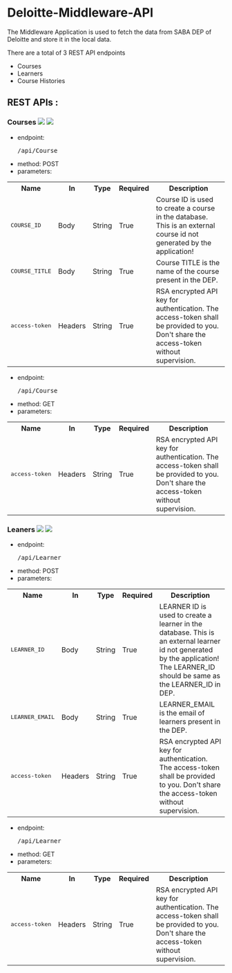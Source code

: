 # Deloitte-Middleware-API

The Middleware Application is used to fetch the data from SABA DEP of Deloitte and store it in the local data.

There are a total of 3 REST API endpoints
- Courses
- Learners
- Course Histories

## REST APIs :

<!-- Course API -->
### Courses <img src="https://img.shields.io/static/v1?label=&message=GET&color=green"> <img src="https://img.shields.io/static/v1?label=&message=POST&color=yellow">
- endpoint: <pre>/api/Course</pre>
- method: POST
- parameters:
<table>
  <tr>
  <th>Name</th>
  <th>In</th>
  <th>Type</th>
  <th>Required</th>
  <th>Description</th>
  </tr>

  <tr>
  <td><pre>COURSE_ID</pre></td>
  <td>Body</td>
  <td>String</td>
  <td>True</td>
  <td>Course ID is used to create a course in the database. This is an external course id not generated by the application!</td>
  </tr>

  <tr>
  <td><pre>COURSE_TITLE</pre></td>
  <td>Body</td>
  <td>String</td>
  <td>True</td>
  <td>Course TITLE is the name of the course present in the DEP.</td>
  </tr>

  <tr>
  <td><pre>access-token</pre></td>
  <td>Headers</td>
  <td>String</td>
  <td>True</td>
  <td>RSA encrypted API key for authentication. The access-token shall be provided to you. Don't share the access-token without supervision.</td>
  </tr>
</table>

- endpoint: <pre>/api/Course</pre>
- method: GET
- parameters:
<table>
  <tr>
  <th>Name</th>
  <th>In</th>
  <th>Type</th>
  <th>Required</th>
  <th>Description</th>
  </tr>

  <tr>
  <td><pre>access-token</pre></td>
  <td>Headers</td>
  <td>String</td>
  <td>True</td>
  <td>RSA encrypted API key for authentication. The access-token shall be provided to you. Don't share the access-token without supervision.</td>
  </tr>
</table>

<!-- Leaners API -->
### Leaners <img src="https://img.shields.io/static/v1?label=&message=GET&color=green"> <img src="https://img.shields.io/static/v1?label=&message=POST&color=yellow">
- endpoint: <pre>/api/Learner</pre>
- method: POST
- parameters:
<table>
  <tr>
  <th>Name</th>
  <th>In</th>
  <th>Type</th>
  <th>Required</th>
  <th>Description</th>
  </tr>

  <tr>
  <td><pre>LEARNER_ID</pre></td>
  <td>Body</td>
  <td>String</td>
  <td>True</td>
  <td>LEARNER ID is used to create a learner in the database. This is an external learner id not generated by the application! The LEARNER_ID should be same as the LEARNER_ID in DEP.</td>
  </tr>

  <tr>
  <td><pre>LEARNER_EMAIL</pre></td>
  <td>Body</td>
  <td>String</td>
  <td>True</td>
  <td>LEARNER_EMAIL is the email of learners present in the DEP.</td>
  </tr>

  <tr>
  <td><pre>access-token</pre></td>
  <td>Headers</td>
  <td>String</td>
  <td>True</td>
  <td>RSA encrypted API key for authentication. The access-token shall be provided to you. Don't share the access-token without supervision.</td>
  </tr>
</table>

- endpoint: <pre>/api/Learner</pre>
- method: GET
- parameters:
<table>
  <tr>
  <th>Name</th>
  <th>In</th>
  <th>Type</th>
  <th>Required</th>
  <th>Description</th>
  </tr>

  <tr>
  <td><pre>access-token</pre></td>
  <td>Headers</td>
  <td>String</td>
  <td>True</td>
  <td>RSA encrypted API key for authentication. The access-token shall be provided to you. Don't share the access-token without supervision.</td>
  </tr>
</table>

